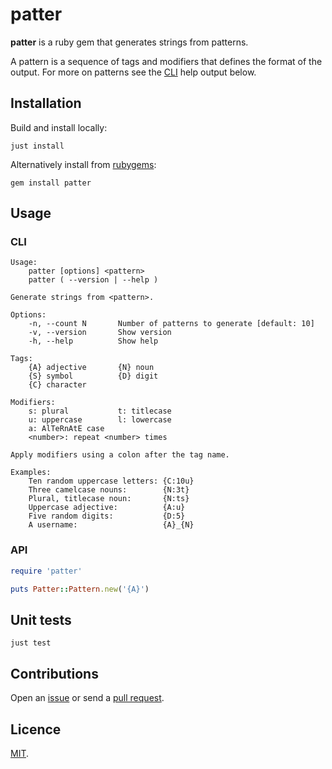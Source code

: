 # patter

**patter** is a ruby gem that generates strings from patterns.

A pattern is a sequence of tags and modifiers that defines the format of the output. For more on patterns see the [CLI](#cli) help output below.

## Installation

Build and install locally:

```
just install
```

Alternatively install from [rubygems](https://rubygems.org/gems/patter):

```
gem install patter
```

## Usage

### CLI

```
Usage:
    patter [options] <pattern>
    patter ( --version | --help )

Generate strings from <pattern>.

Options:
    -n, --count N       Number of patterns to generate [default: 10]
    -v, --version       Show version
    -h, --help          Show help

Tags:
    {A} adjective       {N} noun
    {S} symbol          {D} digit
    {C} character

Modifiers:
    s: plural           t: titlecase
    u: uppercase        l: lowercase
    a: AlTeRnAtE case
    <number>: repeat <number> times

Apply modifiers using a colon after the tag name.

Examples:
    Ten random uppercase letters: {C:10u}
    Three camelcase nouns:        {N:3t}
    Plural, titlecase noun:       {N:ts}
    Uppercase adjective:          {A:u}
    Five random digits:           {D:5}
    A username:                   {A}_{N}
```

### API

```rb
require 'patter'

puts Patter::Pattern.new('{A}')
```

## Unit tests

```
just test
```

## Contributions

Open an [issue](https://github.com/crdx/patter/issues) or send a [pull request](https://github.com/crdx/patter/pulls).

## Licence

[MIT](LICENCE.md).
